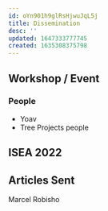 ```yaml
---
id: oYn901h9glRsHjwuJqL5j
title: Dissemination
desc: ''
updated: 1647333777745
created: 1635308375798
---
```

## Workshop / Event

### People

- Yoav
- Tree Projects people

## ISEA 2022

## Articles Sent

Marcel Robisho
